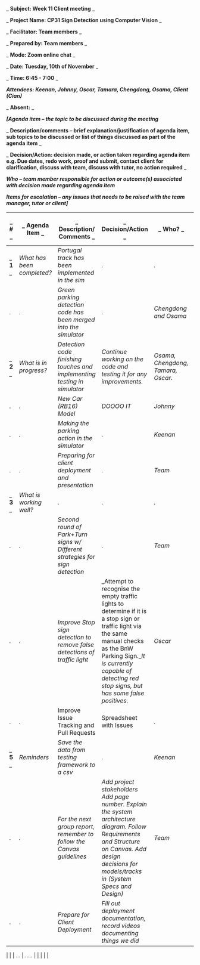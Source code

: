 _ **Subject: Week 11 Client meeting** _

_ **Project Name: CP31 Sign Detection using Computer Vision** _

_ **Facilitator: Team members** _

_ **Prepared by: Team members** _

_ **Mode: Zoom online chat** _

_ **Date: Tuesday, 10th of November** _

_ **Time: 6:45 - 7:00** _

_**Attendees: Keenan, Johnny, Oscar, Tamara, Chengdong, Osama, Client (Cian)**_

_ **Absent:** _

_**[Agenda item – the topic to be discussed during the meeting**_

_ **Description/comments – brief explanation/justification of agenda item, sub topics to be discussed or list of things discussed as part of the agenda item** _

_ **Decision/Action: decision made, or action taken regarding agenda item e.g. Due dates, redo work, proof and submit, contact client for clarification, discuss with team, discuss with tutor, no action required** _

_**Who – team member responsible for action or outcome(s) associated with decision made regarding agenda item**_

_**Items for escalation – any issues that needs to be raised with the team manager, tutor or client]**_

| _ **#** _ | _ **Agenda Item** _ | _ **Description/ Comments** _ | _ **Decision/Action** _ | _ **Who?** _ | _ **Items for escalation** _ |
| --- | --- | --- | --- | --- | --- |
| _ **1** _ | _What has been completed?_ | _Portugal track has been implemented in the sim_ | _._ | _._ | _._ |
| . | _._ | _Green parking detection code has been merged into the simulator_ | _._ | _Chengdong and Osama_ | _._ |
| _ **2** _ | _What is in progress?_ | _Detection code finishing touches and implementing testing in simulator_ | _Continue working on the code and testing it for any improvements._ | _Osama, Chengdong, Tamara, Oscar._ | _._ |
| . | _._ | _New Car (RB16) Model_ | _DOOOO IT_ | _Johnny_ | _._ |
| . | _._ | _Making the parking action in the simulator_ | _._ | _Keenan_ | _._ |
| . | _._ | _Preparing for client deployment and presentation_ | _._ | _Team_ | _._ |
| _ **3** _ | _What is working well?_ | _._ | _._ | _._ | _._ |
| . | _._ | _Second round of Park+Turn signs w/ Different strategies for sign detection_ | _._ | _Team_ | _._ |
| . | _._ | _Improve Stop sign detection to remove false detections of traffic light_ | _Attempt to recognise the empty traffic lights to determine if it is a stop sign or traffic light via the same manual checks as the BnW Parking Sign.__It is currently capable of detecting red stop signs, but has some false positives._ | _Oscar_ | _._ |
| . | _._ | Improve Issue Tracking and Pull Requests | Spreadsheet with Issues | _._ | _._ |
| _ **5** _ | _Reminders_ | _Save the data from testing framework to a csv_ | _._ | _Keenan_ | _._ |
| . | _._ | _For the next group report, remember to follow the Canvas guidelines_ | _Add project stakeholders Add page number. Explain the system architecture diagram. Follow Requirements and Structure on Canvas. Add design decisions for models/tracks in (System Specs and Design)_ | _Team_ | _None_ |
|. |.| _Prepare for Client Deployment_ | _Fill out deployment documentation, record videos documenting things we did_ |
 |
 |
| … | …_.._ | | | | |
